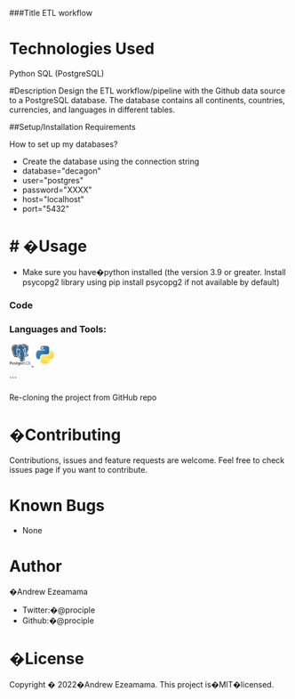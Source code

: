 ###Title
ETL workflow

# Technologies Used
Python
SQL (PostgreSQL)

#Description
Design the ETL workflow/pipeline with the Github data source to a PostgreSQL database. The database contains all continents, countries, currencies, and languages in different tables.

##Setup/Installation Requirements


How to set up my databases?

* Create the database using the connection string
* database="decagon"
* user="postgres"
* password="XXXX"
* host="localhost"
* port="5432"


# # �Usage
* Make sure you have�python installed (the version 3.9 or greater. Install psycopg2 library using pip install psycopg2 if not available by default)



<h3 align="left">Code</h3>
<p align="left">
</p>

<h3 align="left">Languages and Tools:</h3>
<p align="left"> <a href="https://www.postgresql.org" target="_blank" rel="noreferrer"> <img src="https://raw.githubusercontent.com/devicons/devicon/master/icons/postgresql/postgresql-original-wordmark.svg" alt="postgresql" width="40" height="40"/> </a> <a href="https://www.python.org" target="_blank" rel="noreferrer"> <img src="https://raw.githubusercontent.com/devicons/devicon/master/icons/python/python-original.svg" alt="python" width="40" height="40"/> </a> </p>```



  
Re-cloning the project from GitHub repo


# �Contributing
Contributions, issues and feature requests are welcome. Feel free to check issues page if you want to contribute.


# Known Bugs
* None

# Author
�Andrew Ezeamama
* Twitter:�@prociple
* Github:�@prociple

# �License
Copyright � 2022�Andrew Ezeamama.
This project is�MIT�licensed.
